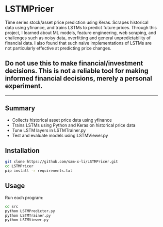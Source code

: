 # LSTMPricer
Time series stock/asset price prediction using Keras. Scrapes historical data using yfinance, and trains LSTMs to predict future prices. 
Through this project, I learned about ML models, feature engineering, web scraping, and challenges such as noisy data, overfitting and general 
unpredictability of financial data. I also found that such naive implementations of LSTMs are not particularly effective at predicting price changes. 

## Do not use this to make financial/investment decisions. This is not a reliable tool for making informed financial decisions, merely a personal experiment.

---

## Summary

- Collects historical asset price data using yfinance
- Trains LSTMs using Python and Keras on historical price data
- Tune LSTM layers in LSTMTrainer.py
- Test and evaluate models using LSTMViewer.py

## Installation 
```bash
git clone https://github.com/sam-x-li/LSTMPricer.git
cd LSTMPricer
pip install -r requirements.txt
```

## Usage
Run each program:
```bash
cd src
python LSTMPredictor.py
python LSTMTrainer.py
python LSTMViewer.py
```



```

